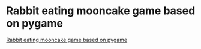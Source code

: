 # Rabbit eating mooncake game based on pygame
[Rabbit eating mooncake game based on pygame](https://aiwithcloud.com/2022/09/16/rabbit_eating_mooncake_game_based_on_pygame/)